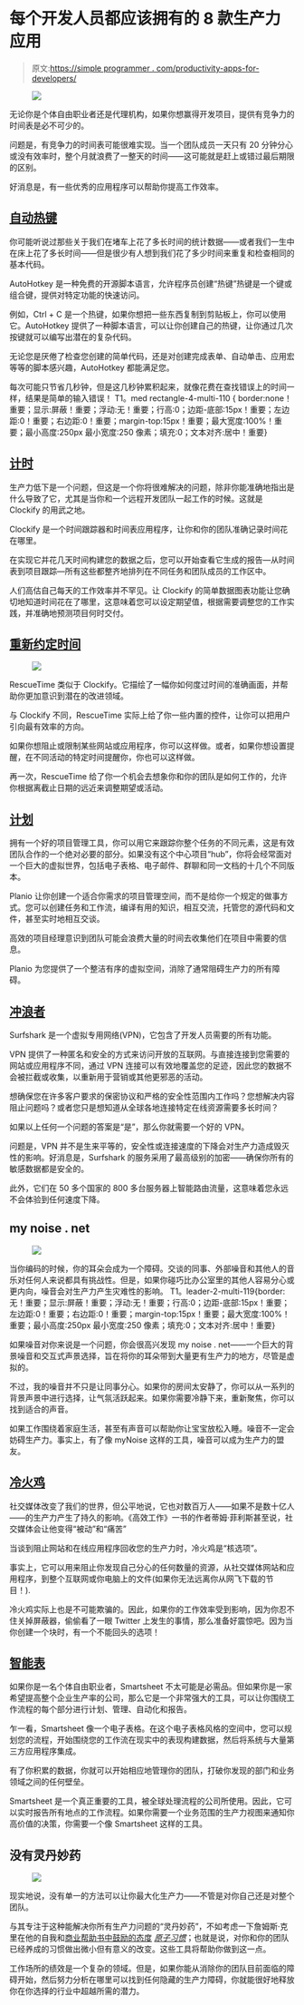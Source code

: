 # 每个开发人员都应该拥有的 8 款生产力应用

> 原文:[https://simple programmer . com/productivity-apps-for-developers/](https://simpleprogrammer.com/productivity-apps-for-developers/)

<figure class="alignright is-resized">

![](img/384ef321c8c6b6f896f648e262ca8ec9.png)

</figure>

无论你是个体自由职业者还是代理机构，如果你想赢得开发项目，提供有竞争力的时间表是必不可少的。

问题是，有竞争力的时间表可能很难实现。当一个团队成员一天只有 20 分钟分心或没有效率时，整个月就浪费了一整天的时间——这可能就是赶上或错过最后期限的区别。

好消息是，有一些优秀的应用程序可以帮助你提高工作效率。

## [自动热键](https://www.autohotkey.com/)

你可能听说过那些关于我们在堵车上花了多长时间的统计数据——或者我们一生中在床上花了多长时间——但是很少有人想到我们花了多少时间来重复和检查相同的基本代码。

AutoHotkey 是一种免费的开源脚本语言，允许程序员创建“热键”热键是一个键或组合键，提供对特定功能的快速访问。

例如，Ctrl + C 是一个热键，如果你想把一些东西复制到剪贴板上，你可以使用它。AutoHotkey 提供了一种脚本语言，可以让你创建自己的热键，让你通过几次按键就可以编写出潜在的复杂代码。

无论您是厌倦了检查您创建的简单代码，还是对创建完成表单、自动单击、应用宏等等的脚本感兴趣，AutoHotkey 都能满足您。

每次可能只节省几秒钟，但是这几秒钟累积起来，就像花费在查找错误上的时间一样，结果是简单的输入错误！
T1。med rectangle-4-multi-110 { border:none！重要；显示:屏蔽！重要；浮动:无！重要；行高:0；边距-底部:15px！重要；左边距:0！重要；右边距:0！重要；margin-top:15px！重要；最大宽度:100%！重要；最小高度:250px 最小宽度:250 像素；填充:0；文本对齐:居中！重要}

## [计时](https://clockify.me/)

生产力低下是一个问题，但这是一个你将很难解决的问题，除非你能准确地指出是什么导致了它，尤其是当你和一个远程开发团队一起工作的时候。这就是 Clockify 的用武之地。

Clockify 是一个时间跟踪器和时间表应用程序，让你和你的团队准确记录时间花在哪里。

在实现它并花几天时间构建您的数据之后，您可以开始查看它生成的报告—从时间表到项目跟踪—所有这些都整齐地排列在不同任务和团队成员的工作区中。

人们高估自己每天的工作效率并不罕见。让 Clockify 的简单数据图表功能让您确切地知道时间花在了哪里，这意味着您可以设定期望值，根据需要调整您的工作实践，并准确地预测项目何时交付。

## [重新约定时间](https://www.rescuetime.com/)

<figure class="alignright is-resized">

![](img/b1e9570c391533fdc960c2ef9c2c2b2c.png)

</figure>

RescueTime 类似于 Clockify。它描绘了一幅你如何度过时间的准确画面，并帮助你更加意识到潜在的改进领域。

与 Clockify 不同，RescueTime 实际上给了你一些内置的控件，让你可以把用户引向最有效率的方向。

如果你想阻止或限制某些网站或应用程序，你可以这样做。或者，如果你想设置提醒，在不同活动的特定时间提醒你，你也可以这样做。

再一次，RescueTime 给了你一个机会去想象你和你的团队是如何工作的，允许你根据离截止日期的远近来调整期望或活动。

## [计划](https://plan.io/)

拥有一个好的项目管理工具，你可以用它来跟踪你整个任务的不同元素，这是有效团队合作的一个绝对必要的部分。如果没有这个中心项目“hub”，你将会经常面对一个巨大的虚拟世界，包括电子表格、电子邮件、群聊和同一文档的十几个不同版本。

Planio 让你创建一个适合你需求的项目管理空间，而不是给你一个规定的做事方式。您可以创建任务和工作流，编译有用的知识，相互交流，托管您的源代码和文件，甚至实时地相互交谈。

高效的项目经理意识到团队可能会浪费大量的时间去收集他们在项目中需要的信息。

Planio 为您提供了一个整洁有序的虚拟空间，消除了通常阻碍生产力的所有障碍。

## [冲浪者](https://surfshark.com/download/android)

Surfshark 是一个虚拟专用网络(VPN)，它包含了开发人员需要的所有功能。

VPN 提供了一种匿名和安全的方式来访问开放的互联网。与直接连接到您需要的网站或应用程序不同，通过 VPN 连接可以有效地覆盖您的足迹，因此您的数据不会被拦截或收集，以重新用于营销或其他更邪恶的活动。

想确保您在许多客户要求的保密协议和严格的安全性范围内工作吗？您想解决内容阻止问题吗？或者您只是想知道从全球各地连接特定在线资源需要多长时间？

如果以上任何一个问题的答案是“是”，那么你就需要一个好的 VPN。

问题是，VPN 并不是生来平等的，安全性或连接速度的下降会对生产力造成毁灭性的影响。好消息是，Surfshark 的服务采用了最高级别的加密——确保你所有的敏感数据都是安全的。

此外，它们在 50 多个国家的 800 多台服务器上智能路由流量，这意味着您永远不会体验到任何速度下降。

## my noise . net

<figure class="alignright is-resized">

![](img/d095160f3e2ee18557ebc2ca44075082.png)

</figure>

当你编码的时候，你的耳朵会成为一个障碍。交谈的同事、外部噪音和其他人的音乐对任何人来说都具有挑战性。但是，如果你碰巧比办公室里的其他人容易分心或更内向，噪音会对生产力产生灾难性的影响。
T1。leader-2-multi-119{border:无！重要；显示:屏蔽！重要；浮动:无！重要；行高:0；边距-底部:15px！重要；左边距:0！重要；右边距:0！重要；margin-top:15px！重要；最大宽度:100%！重要；最小高度:250px 最小宽度:250 像素；填充:0；文本对齐:居中！重要}

如果噪音对你来说是一个问题，你会很高兴发现 my noise . net——一个巨大的背景噪音和交互式声景选择，旨在将你的耳朵带到大量更有生产力的地方，尽管是虚拟的。

不过，我的噪音并不只是让同事分心。如果你的房间太安静了，你可以从一系列的背景声景中进行选择，让气氛活跃起来。如果你需要冷静下来，重新聚焦，你可以找到适合的声音。

如果工作围绕着家庭生活，甚至有声音可以帮助你让宝宝放松入睡。噪音不一定会妨碍生产力。事实上，有了像 myNoise 这样的工具，噪音可以成为生产力的盟友。

## [冷火鸡](https://getcoldturkey.com/)

社交媒体改变了我们的世界，但公平地说，它也对数百万人——如果不是数十亿人——的生产力产生了持久的影响。《高效工作》一书的作者蒂姆·菲利斯甚至说，社交媒体会让他变得“被动”和“痛苦”

当谈到阻止网站和在线应用程序回收您的生产力时，冷火鸡是“核选项”。

事实上，它可以用来阻止你发现自己分心的任何数量的资源，从社交媒体网站和应用程序，到整个互联网或你电脑上的文件(如果你无法远离你从网飞下载的节目！).

冷火鸡实际上也是不可能欺骗的。因此，如果你的工作效率受到影响，因为你忍不住关掉屏蔽器，偷偷看了一眼 Twitter 上发生的事情，那么准备好震惊吧。因为当你创建一个块时，有一个不能回头的选项！

## [智能表](https://www.smartsheet.com/)

如果你是一名个体自由职业者，Smartsheet 不太可能是必需品。但如果你是一家希望提高整个企业生产率的公司，那么它是一个非常强大的工具，可以让你围绕工作流程的每个部分进行计划、管理、自动化和报告。

乍一看，Smartsheet 像一个电子表格。在这个电子表格风格的空间中，您可以规划您的流程，开始围绕您的工作流在现实中的表现构建数据，然后将系统与大量第三方应用程序集成。

有了你积累的数据，你就可以开始相应地管理你的团队，打破你发现的部门和业务领域之间的任何壁垒。

Smartsheet 是一个真正重要的工具，被全球处理流程的公司所使用。因此，它可以实时报告所有地点的工作流程。如果你需要一个业务范围的生产力视图来通知你高价值的决策，你需要一个像 Smartsheet 这样的工具。

## 没有灵丹妙药

<figure class="alignright is-resized">

![](img/68a036aff530966c3bae89339168db77.png)

</figure>

现实地说，没有单一的方法可以让你最大化生产力——不管是对你自己还是对整个团队。

与其专注于这种能解决你所有生产力问题的“灵丹妙药”，不如考虑一下詹姆斯·克里在他的自我和[商业帮助书中鼓励的态度](https://simpleprogrammer.com/atomic-habits) *[原子习惯](https://simpleprogrammer.com/atomic-habits)*；也就是说，对你和你的团队已经养成的习惯做出微小但有意义的改变。这些工具将帮助你做到这一点。

工作场所的绩效是一个复杂的领域。但是，如果你能从消除你的团队目前面临的障碍开始，然后努力分析在哪里可以找到任何隐藏的生产力障碍，你就能很好地释放你在你选择的行业中超越所需的潜力。